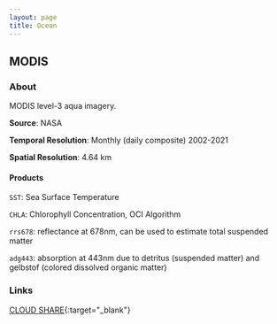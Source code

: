 ```yaml
---
layout: page
title: Ocean
---
```


## MODIS 

### About 
MODIS level-3 aqua imagery. 

__Source__: NASA 

__Temporal Resolution__: Monthly (daily composite) 2002-2021

__Spatial Resolution__: 4.64 km 

#### Products 

`SST`: Sea Surface Temperature

`CHLA`: Chlorophyll Concentration, OCI Algorithm

`rrs678`: reflectance at 678nm, can be used to estimate total suspended matter

`adg443`: absorption at 443nm due to detritus (suspended matter) and gelbstof (colored dissolved organic matter)


### Links

[CLOUD SHARE](https://cloud.environmentalcrossroads.net/s/28A8qz5PkXyWmZr){:target="_blank"}